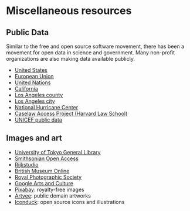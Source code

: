 # Miscellaneous resources

## Public Data

Similar to the free and open source software movement, there has been a
movement for open data in science and government.  Many non-profit
organizations are also making data available publicly.

- [United States](https://www.data.gov/)
- [European Union](https://data.europa.eu/euodp/en/home)
- [United Nations](https://data.un.org/)
- [California](https://data.ca.gov/)
- [Los Angeles county](https://data.lacounty.gov/)
- [Los Angeles city](https://data.lacity.org/)
- [National Hurricane Center](https://www.nhc.noaa.gov/data/)
- [Caselaw Access Project (Harvard Law School)](https://case.law/)
- [UNICEF public data](https://data.unicef.org/)


## Images and art

- [University of Tokyo General Library](https://archive.org/details/utokyo-general)
- [Smithsonian Open Access](https://www.si.edu/openaccess)
- [Rijkstudio](https://www.rijksmuseum.nl/en/rijksstudio)
- [British Museum Online](https://www.britishmuseum.org/collection)
- [Royal Photographic Society](https://archive.rps.org/archive)
- [Google Arts and Culture](https://artsandculture.google.com/)
- [Pixabay](https://pixabay.com/): royalty-free images
- [Artvee](https://artvee.com/): public domain artworks
- [Iconduck](https://iconduck.com/): open source icons and illustrations


